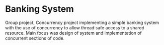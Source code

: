 # Banking System

Group project, Concurrency project implementing a simple banking system with the use of concurrency to allow thread safe access to a shared resource. Main focus was design of system and implementation of concurrent sections of code.
